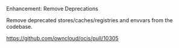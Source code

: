 Enhancement: Remove Deprecations

Remove deprecated stores/caches/registries and envvars from the codebase.

https://github.com/owncloud/ocis/pull/10305
